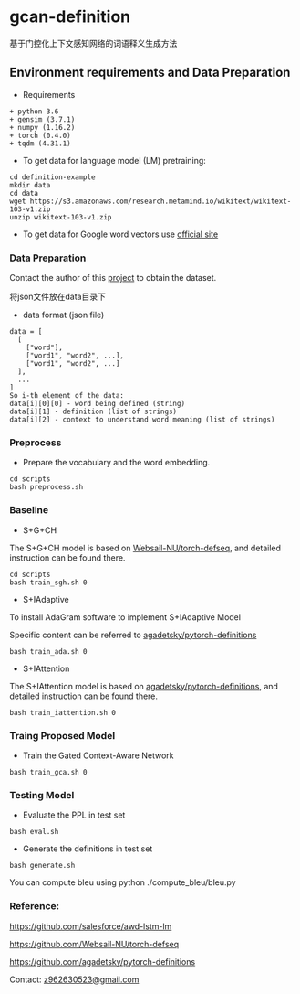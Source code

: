 # gcan-definition
基于门控化上下文感知网络的词语释义生成方法 
## Environment requirements and Data Preparation
+ Requirements
```
+ python 3.6
+ gensim (3.7.1)
+ numpy (1.16.2)
+ torch (0.4.0)
+ tqdm (4.31.1)
```

+ To get data for language model (LM) pretraining:
```
cd definition-example
mkdir data
cd data
wget https://s3.amazonaws.com/research.metamind.io/wikitext/wikitext-103-v1.zip
unzip wikitext-103-v1.zip
```
+ To get data for Google word vectors use [official site](https://code.google.com/archive/p/word2vec/)

### Data Preparation
Contact the author of this [project](https://github.com/agadetsky/pytorch-definitions) to obtain the dataset.

将json文件放在data目录下

+ data format (json file)
```
data = [
  [
    ["word"],
    ["word1", "word2", ...],
    ["word1", "word2", ...]
  ],
  ...
]
So i-th element of the data:
data[i][0][0] - word being defined (string)
data[i][1] - definition (list of strings)
data[i][2] - context to understand word meaning (list of strings)
```
### Preprocess
+ Prepare the vocabulary and the word embedding.
```
cd scripts
bash preprocess.sh
```
### Baseline
+ S+G+CH 

The S+G+CH model is based on [Websail-NU/torch-defseq](https://github.com/Websail-NU/torch-defseq), and detailed instruction can be found there.
```
cd scripts
bash train_sgh.sh 0
```

+ S+IAdaptive

To install AdaGram software to implement S+IAdaptive Model

Specific content can be referred to [agadetsky/pytorch-definitions](https://github.com/agadetsky/pytorch-definitions)
```
bash train_ada.sh 0
```
+ S+IAttention

The S+IAttention model is based on [agadetsky/pytorch-definitions](https://github.com/agadetsky/pytorch-definitions), and detailed instruction can be found there.
```
bash train_iattention.sh 0
```

### Traing Proposed Model
+ Train the Gated Context-Aware Network
```
bash train_gca.sh 0
```
### Testing Model
+ Evaluate the PPL in test set
```
bash eval.sh
```
+ Generate the definitions in test set
```
bash generate.sh
```
You can compute bleu using python ./compute_bleu/bleu.py

### Reference:
https://github.com/salesforce/awd-lstm-lm

https://github.com/Websail-NU/torch-defseq

https://github.com/agadetsky/pytorch-definitions

Contact: z962630523@gmail.com
